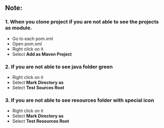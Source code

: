 ## Note:
### 1. When you clone project if you are not able to see the projects as module.

- Go to each pom.xml
- Open pom.xml
- Right click on it
- Select **Add as Maven Project**

### 2. If you are not able to see java folder green

- Right click on it
- Select **Mark Directory as**
- Select **Test Sources Root**

### 3. If you are not able to see resources folder with special icon

- Right click on it
- Select **Mark Directory as**
- Select **Test Resources Root**